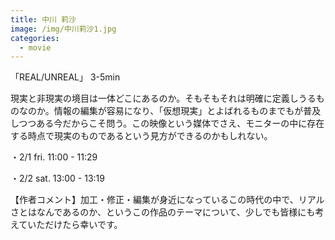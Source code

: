 ```yaml
---
title: 中川 莉沙
image: /img/中川莉沙1.jpg
categories:
  - movie
---
```

「REAL/UNREAL」 3-5min

現実と非現実の境目は一体どこにあるのか。そもそもそれは明確に定義しうるものなのか。情報の編集が容易になり、「仮想現実」とよばれるものまでもが普及しつつある今だからこそ問う。この映像という媒体でさえ、モニターの中に存在する時点で現実のものであるという見方ができるのかもしれない。

・2/1 fri.  11:00 - 11:29

・2/2 sat.  13:00 - 13:19

【作者コメント】加工・修正・編集が身近になっているこの時代の中で、リアルさとはなんであるのか、というこの作品のテーマについて、少しでも皆様にも考えていただけたら幸いです。

